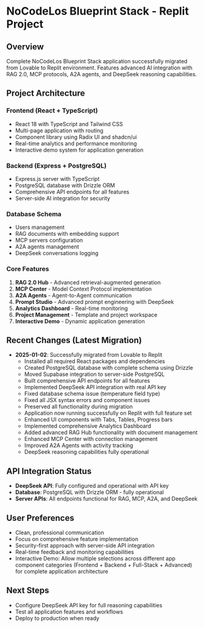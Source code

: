 # NoCodeLos Blueprint Stack - Replit Project

## Overview
Complete NoCodeLos Blueprint Stack application successfully migrated from Lovable to Replit environment. Features advanced AI integration with RAG 2.0, MCP protocols, A2A agents, and DeepSeek reasoning capabilities.

## Project Architecture

### Frontend (React + TypeScript)
- React 18 with TypeScript and Tailwind CSS
- Multi-page application with routing
- Component library using Radix UI and shadcn/ui
- Real-time analytics and performance monitoring
- Interactive demo system for application generation

### Backend (Express + PostgreSQL)
- Express.js server with TypeScript
- PostgreSQL database with Drizzle ORM
- Comprehensive API endpoints for all features
- Server-side AI integration for security

### Database Schema
- Users management
- RAG documents with embedding support
- MCP servers configuration
- A2A agents management
- DeepSeek conversations logging

### Core Features
1. **RAG 2.0 Hub** - Advanced retrieval-augmented generation
2. **MCP Center** - Model Context Protocol implementation
3. **A2A Agents** - Agent-to-Agent communication
4. **Prompt Studio** - Advanced prompt engineering with DeepSeek
5. **Analytics Dashboard** - Real-time monitoring
6. **Project Management** - Template and project workspace
7. **Interactive Demo** - Dynamic application generation

## Recent Changes (Latest Migration)
- **2025-01-02**: Successfully migrated from Lovable to Replit
  - Installed all required React packages and dependencies
  - Created PostgreSQL database with complete schema using Drizzle
  - Moved Supabase integration to server-side PostgreSQL
  - Built comprehensive API endpoints for all features
  - Implemented DeepSeek API integration with real API key
  - Fixed database schema issue (temperature field type)
  - Fixed all JSX syntax errors and component issues
  - Preserved all functionality during migration
  - Application now running successfully on Replit with full feature set
  - Enhanced UI components with Tabs, Tables, Progress bars
  - Implemented comprehensive Analytics Dashboard
  - Added advanced RAG Hub functionality with document management
  - Enhanced MCP Center with connection management
  - Improved A2A Agents with activity tracking
  - DeepSeek reasoning capabilities fully operational

## API Integration Status
- **DeepSeek API**: Fully configured and operational with API key
- **Database**: PostgreSQL with Drizzle ORM - fully operational
- **Server APIs**: All endpoints functional for RAG, MCP, A2A, and DeepSeek

## User Preferences
- Clean, professional communication
- Focus on comprehensive feature implementation
- Security-first approach with server-side API integration
- Real-time feedback and monitoring capabilities
- Interactive Demo: Allow multiple selections across different app component categories (Frontend + Backend + Full-Stack + Advanced) for complete application architecture

## Next Steps
- Configure DeepSeek API key for full reasoning capabilities
- Test all application features and workflows
- Deploy to production when ready